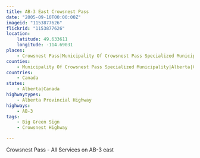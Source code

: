 ```yaml
---
title: AB-3 East Crowsnest Pass
date: "2005-09-10T00:00:00Z"
imageid: "1153877626"
flickrid: "1153877626"
location:
    latitude: 49.633611
    longitude: -114.69031
places:
    - Crowsnest Pass|Municipality Of Crowsnest Pass Specialized Municipality|Alberta|Canada
counties:
    - Municipality Of Crowsnest Pass Specialized Municipality|Alberta|Canada
countries:
    - Canada
states:
    - Alberta|Canada
highwaytypes:
    - Alberta Provincial Highway
highways:
    - AB-3
tags:
    - Big Green Sign
    - Crowsnest Highway

---
```

Crowsnest Pass - All Services on AB-3 east